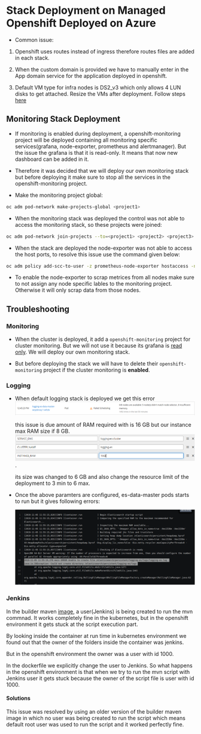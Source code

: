 # Stack Deployment on Managed Openshift Deployed on Azure


* Common issue:

1. Openshift uses routes instead of ingress therefore routes files are added in each stack.

2. When the custom domain is provided we have to manually enter in the App domain service for the application deployed in openshift.

3. Default VM type for infra nodes is DS2_v3 which only allows 4 LUN disks to get attached. Resize the VMs after deployment. Follow steps [here](volume-attach-restriction-on-azure-ocp.md)

## Monitoring Stack Deployment

* If monitoring is enabled during deployment, a openshift-monitoring project will be deployed containing all monitoring specific services(grafana, node-exporter, prometheus and alertmanager). But the issue the grafana is that it is read-only. It means that now new dashboard can be added in it.

* Therefore it was decided that we will deploy our own monitoring stack but before deploying it make sure to stop all the services in the openshift-monitoring project.

* Make the monitoring project global:

```bash
oc adm pod-network make-projects-global <project1>
```

* When the monitoring stack was deployed the control was not able to access the monitoring stack, so these projects were joined:

```bash
oc adm pod-network join-projects --to=<project1> <project2> <project3>
```

* When the stack are deployed the node-exporter was not able to access the host ports, to resolve this issue use the command given below:

```bash
oc adm policy add-scc-to-user -z prometheus-node-exporter hostaccess -n monitoring
```

* To enable the node-exporter to scrap metrices from all nodes make sure to not assign any node specific lables to the monitoring project. Otherwise it will only scrap data from those nodes.


## Troubleshooting

### Monitoring

* When the cluster is deployed, it add a `openshift-monitoring` project for cluster monitoring. But we will not use it because its grafana is [read only](https://docs.openshift.com/container-platform/4.1/monitoring/cluster-monitoring/about-cluster-monitoring.html). We will deploy our own monitoring stack.

* But before deploying the stack we will have to delete their `openshift-monitoring` project if the cluster monitoring is **enabled**.

### Logging

* When default logging stack is deployed we get this error ![insufficient-memory](images/insufficient-memory.png)

  this issue is due amount of RAM required with is 16 GB but our instance max RAM size if 8 GB. ![ram-size](images/ram-size.png).

  its size was changed to 6 GB and also change the resource limit of the deployment to 3 min to 6 max.

* Once the above paramters are configured, es-data-master pods starts to run but it gives following errors:

  ![es-logs](images/es-logs.png)


### Jenkins

In the builder maven [image](https://github.com/stakater-docker/builder-maven/blob/master/Dockerfile), a user(Jenkins) is being created to run the mvn commnad. It works completely fine in the kubernetes, but in the openshift environment it gets stuck at the script execution part. 

By looking inside the container at run time in kubernetes environment we found out that the owner of the folders inside the container was jenkins. 

But in the openshift environment the owner was a user with id 1000.

In the dockerfile we explicitly change the user to Jenkins. So what happens in the openshift environment is that when we try to run the mvn script with Jenkins user it gets stuck because the owner of the script file is user with id 1000.


#### Solutions

This issue was resolved by using an older version of the builder maven image in which no user was being created to run the script which means default root user was used to run the script and it worked perfectly fine.
